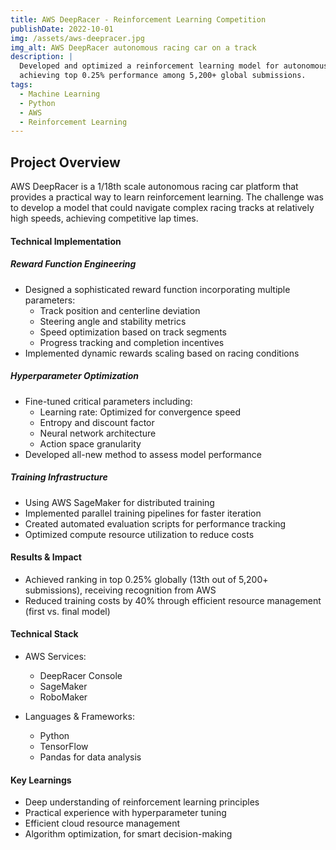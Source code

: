 ```yaml
---
title: AWS DeepRacer - Reinforcement Learning Competition
publishDate: 2022-10-01
img: /assets/aws-deepracer.jpg
img_alt: AWS DeepRacer autonomous racing car on a track
description: |
  Developed and optimized a reinforcement learning model for autonomous racing competition,
  achieving top 0.25% performance among 5,200+ global submissions.
tags:
  - Machine Learning
  - Python
  - AWS
  - Reinforcement Learning
---
```


## Project Overview

AWS DeepRacer is a 1/18th scale autonomous racing car platform that provides a practical way to learn reinforcement learning. The challenge was to develop a model that could navigate complex racing tracks at relatively high speeds, achieving competitive lap times.

#### Technical Implementation

##### Reward Function Engineering

- Designed a sophisticated reward function incorporating multiple parameters:
  - Track position and centerline deviation
  - Steering angle and stability metrics
  - Speed optimization based on track segments
  - Progress tracking and completion incentives
- Implemented dynamic rewards scaling based on racing conditions

##### Hyperparameter Optimization

- Fine-tuned critical parameters including:
  - Learning rate: Optimized for convergence speed
  - Entropy and discount factor
  - Neural network architecture
  - Action space granularity
- Developed all-new method to assess model performance

##### Training Infrastructure

- Using AWS SageMaker for distributed training
- Implemented parallel training pipelines for faster iteration
- Created automated evaluation scripts for performance tracking
- Optimized compute resource utilization to reduce costs

#### Results & Impact

- Achieved ranking in top 0.25% globally (13th out of 5,200+ submissions), receiving recognition from AWS
- Reduced training costs by 40% through efficient resource management (first vs. final model)

#### Technical Stack

- AWS Services:
  - DeepRacer Console
  - SageMaker
  - RoboMaker

- Languages & Frameworks:
  - Python
  - TensorFlow
  - Pandas for data analysis

#### Key Learnings

- Deep understanding of reinforcement learning principles
- Practical experience with hyperparameter tuning
- Efficient cloud resource management
- Algorithm optimization, for smart decision-making

